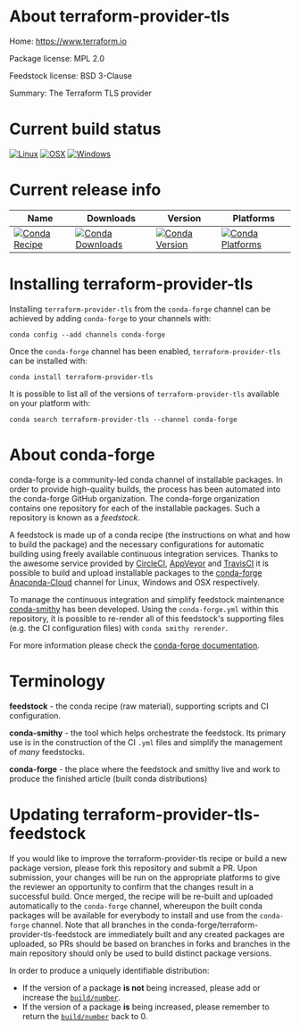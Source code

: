About terraform-provider-tls
============================

Home: https://www.terraform.io

Package license: MPL 2.0

Feedstock license: BSD 3-Clause

Summary: The Terraform TLS provider



Current build status
====================

[![Linux](https://img.shields.io/circleci/project/github/conda-forge/terraform-provider-tls-feedstock/master.svg?label=Linux)](https://circleci.com/gh/conda-forge/terraform-provider-tls-feedstock)
[![OSX](https://img.shields.io/travis/conda-forge/terraform-provider-tls-feedstock/master.svg?label=macOS)](https://travis-ci.org/conda-forge/terraform-provider-tls-feedstock)
[![Windows](https://img.shields.io/appveyor/ci/conda-forge/terraform-provider-tls-feedstock/master.svg?label=Windows)](https://ci.appveyor.com/project/conda-forge/terraform-provider-tls-feedstock/branch/master)

Current release info
====================

| Name | Downloads | Version | Platforms |
| --- | --- | --- | --- |
| [![Conda Recipe](https://img.shields.io/badge/recipe-terraform--provider--tls-green.svg)](https://anaconda.org/conda-forge/terraform-provider-tls) | [![Conda Downloads](https://img.shields.io/conda/dn/conda-forge/terraform-provider-tls.svg)](https://anaconda.org/conda-forge/terraform-provider-tls) | [![Conda Version](https://img.shields.io/conda/vn/conda-forge/terraform-provider-tls.svg)](https://anaconda.org/conda-forge/terraform-provider-tls) | [![Conda Platforms](https://img.shields.io/conda/pn/conda-forge/terraform-provider-tls.svg)](https://anaconda.org/conda-forge/terraform-provider-tls) |

Installing terraform-provider-tls
=================================

Installing `terraform-provider-tls` from the `conda-forge` channel can be achieved by adding `conda-forge` to your channels with:

```
conda config --add channels conda-forge
```

Once the `conda-forge` channel has been enabled, `terraform-provider-tls` can be installed with:

```
conda install terraform-provider-tls
```

It is possible to list all of the versions of `terraform-provider-tls` available on your platform with:

```
conda search terraform-provider-tls --channel conda-forge
```


About conda-forge
=================

conda-forge is a community-led conda channel of installable packages.
In order to provide high-quality builds, the process has been automated into the
conda-forge GitHub organization. The conda-forge organization contains one repository
for each of the installable packages. Such a repository is known as a *feedstock*.

A feedstock is made up of a conda recipe (the instructions on what and how to build
the package) and the necessary configurations for automatic building using freely
available continuous integration services. Thanks to the awesome service provided by
[CircleCI](https://circleci.com/), [AppVeyor](http://www.appveyor.com/)
and [TravisCI](https://travis-ci.org/) it is possible to build and upload installable
packages to the [conda-forge](https://anaconda.org/conda-forge)
[Anaconda-Cloud](http://docs.anaconda.org/) channel for Linux, Windows and OSX respectively.

To manage the continuous integration and simplify feedstock maintenance
[conda-smithy](http://github.com/conda-forge/conda-smithy) has been developed.
Using the ``conda-forge.yml`` within this repository, it is possible to re-render all of
this feedstock's supporting files (e.g. the CI configuration files) with ``conda smithy rerender``.

For more information please check the [conda-forge documentation](https://conda-forge.org/docs/).

Terminology
===========

**feedstock** - the conda recipe (raw material), supporting scripts and CI configuration.

**conda-smithy** - the tool which helps orchestrate the feedstock.
                   Its primary use is in the construction of the CI ``.yml`` files
                   and simplify the management of *many* feedstocks.

**conda-forge** - the place where the feedstock and smithy live and work to
                  produce the finished article (built conda distributions)


Updating terraform-provider-tls-feedstock
=========================================

If you would like to improve the terraform-provider-tls recipe or build a new
package version, please fork this repository and submit a PR. Upon submission,
your changes will be run on the appropriate platforms to give the reviewer an
opportunity to confirm that the changes result in a successful build. Once
merged, the recipe will be re-built and uploaded automatically to the
`conda-forge` channel, whereupon the built conda packages will be available for
everybody to install and use from the `conda-forge` channel.
Note that all branches in the conda-forge/terraform-provider-tls-feedstock are
immediately built and any created packages are uploaded, so PRs should be based
on branches in forks and branches in the main repository should only be used to
build distinct package versions.

In order to produce a uniquely identifiable distribution:
 * If the version of a package **is not** being increased, please add or increase
   the [``build/number``](http://conda.pydata.org/docs/building/meta-yaml.html#build-number-and-string).
 * If the version of a package **is** being increased, please remember to return
   the [``build/number``](http://conda.pydata.org/docs/building/meta-yaml.html#build-number-and-string)
   back to 0.